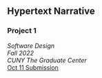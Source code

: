 ## Hypertext Narrative
### Project 1
*Software Design*
<br>
*Fall 2022*
<br>
*CUNY The Graduate Center*
<br>
[Oct 11 Submission](https://cordonc.github.io/atom_and_evil/)
